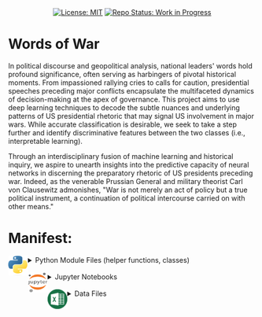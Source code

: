 <div align="center">
  <a href="https://opensource.org/licenses/MIT"><img src="https://img.shields.io/badge/License-MIT-yellow.svg" alt="License: MIT"></a>
  <a href="https://github.com/WD-Scott/WordsofWar"><img src="https://img.shields.io/badge/Repo_Status%3A-Work_in_Progress-blue?style=plastic&labelColor=%23232D4B&color=%23E57200" alt="Repo Status: Work in Progress"></a>
</div>


# Words of War
In political discourse and geopolitical analysis, national leaders' words hold profound significance, often serving as harbingers of pivotal historical moments. From impassioned rallying cries to calls for caution, presidential speeches preceding major conflicts encapsulate the multifaceted dynamics of decision-making at the apex of governance. This project aims to use deep learning techniques to decode the subtle nuances and underlying patterns of US presidential rhetoric that may signal US involvement in major wars. While accurate classification is desirable, we seek to take a step further and identify discriminative features between the two classes (i.e., interpretable learning).

Through an interdisciplinary fusion of machine learning and historical inquiry, we aspire to unearth insights into the predictive capacity of neural networks in discerning the preparatory rhetoric of US presidents preceding war. Indeed, as the venerable Prussian General and military theorist Carl von Clausewitz admonishes, "War is not merely an act of policy but a true political instrument, a continuation of political intercourse carried on with other means."

# Manifest:
<details>
<summary><img src="images/py.png" align="left" width="40" height="40" /> Python Module Files (helper functions, classes)</summary>
  
- ### [`BertSeqVect.py`](https://github.com/WD-Scott/WordsofWar/blob/main/Python_Modules/BertSeqVect.py)

This Python module file includes the `BertSequenceVectorizer` class, which we designed to convert input text into vector representations using a pre-trained the Bidirectional Encoder Representations from Transformers (BERT) model.

  * Features:
    
    **BERT-based Vectorization**: Utilizes a pre-trained BERT model to generate vector representations of input text.
    
    **Tokenization**: Employs the BERT tokenizer to tokenize input text before vectorization.
    
    **Customizable Sequence Length**: Allows customization of the maximum length of input sequences for vectorization.
 
  * Usage
    
    Upon instantiation of the `BertSequenceVectorizer` object, the class automatically loads a pre-trained BERT model (bert-base-uncased by default) and its corresponding tokenizer, specifying the maximum length of input sequences for vectorization.

- ### [`plot_history.py`](https://github.com/WD-Scott/WordsofWar/blob/main/Python_Modules/plot_history.py)

This Python module file contains a helper function for plotting model history (accuracy, validation accuracy, loss, and validation loss).
    
</details>
<br>
<details>
<summary><img src="images/ipynb.png" align="left" width="40" height="40" /> Jupyter Notebooks</summary>

- ### [`Cleaning_Data.ipynb`](https://github.com/WD-Scott/WordsofWar/blob/main/Jupyter_Notebooks/Cleaning_Data.ipynb)

The Jupyter Notebook contains the code we used to clean the input data (speeches.csv) and set up the training, testing, and validation sets. In this notebook, we use the pre-trained BERT model and vectorizer (see BertSeqVect.py) to tokenize and vectorize the text data.

- ### [`EDA.ipynb`](https://github.com/WD-Scott/WordsofWar/blob/main/Jupyter_Notebooks/EDA.ipynb)

This Jupyter Notebook contains code and visualizations from our exploratory data analysis.

- ### [`Modeling.ipynb`](https://github.com/WD-Scott/WordsofWar/blob/main/Jupyter_Notebooks/Modeling.ipynb)

This Jupyter Notebook contains our code for the modeling experiments. We experiment with three models: (1) MLP, (2) gated RNN (LSTM), and (3) the same second model but with Attention mechanisms. After developing these models, we use the third approach to begin exploring various ways to perform interpretable learning to discern how the model differentiates the two classes. Eventually, we will incorporate a fourth approach; a pre-trained transformer.
</details>
<br>
<details>
<summary><img src="images/csv.png" align="left" width="40" height="40" /> Data Files</summary>

- ### [`Speeches_War_Clean.csv`](https://github.com/WD-Scott/WordsofWar/blob/main/Data_Files/Speeches_War_Clean.csv)

This file contains the cleaned data that we use for modeling.

- ### [`presidential_speeches.csv`](https://github.com/WD-Scott/WordsofWar/blob/main/Data_Files/presidential_speeches.csv)

This file contains the original source data.

- ### [`X_test.csv`](https://github.com/WD-Scott/WordsofWar/blob/main/Data_Files/X_test.csv)

This file contains the testing features (the vector representations of the input text).

- ### [`X_train.csv`](https://github.com/WD-Scott/WordsofWar/blob/main/Data_Files/X_train.csv)

This file contains the training features (the vector representations of the input text).

- ### [`X_val.csv`](https://github.com/WD-Scott/WordsofWar/blob/main/Data_Files/X_val.csv)

This file contains the validation features (the vector representations of the input text).

- ### [`y_test.csv`](https://github.com/WD-Scott/WordsofWar/blob/main/Data_Files/y_test.csv)

This file contains the testing labels (binary response variable 'War').

- ### [`y_train.csv`](https://github.com/WD-Scott/WordsofWar/blob/main/Data_Files/y_train.csv)

This file contains the training labels (binary response variable 'War').

- ### [`y_val.csv`](https://github.com/WD-Scott/WordsofWar/blob/main/Data_Files/y_val.csv)

This file contains the validation labels (binary response variable 'War').
</details>
